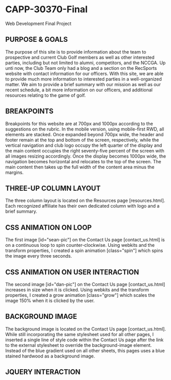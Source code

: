 CAPP-30370-Final
================

Web Development Final Project


PURPOSE & GOALS
---------------

The purpose of this site is to provide information about the team to prospective and current Club Golf members
as well as other interested parties, including but not limited to alumni, competitors, and the NCCGA. Up unti now, 
the Club Team only had a blog and a section on the RecSports website with contact information for our officers. With
this site, we are able to provide much more information to interested parties in a well-organized matter. We aim to 
provide a brief summary with our mission as well as our recent schedule, a bit more information on our officers, and
additional resources relating to the game of golf.


BREAKPOINTS
-----------

Breakpoints for this website are at 700px and 1000px according to the suggestions on the rubric. In the mobile version,
using mobile-first RWD, all elements are stacked. Once expanded beyond 700px wide, the header and footer remain at the
top and bottom of the screen, respectively, while the vertical navigation and club logo occupy the left quarter of the 
display and the main content occupies the right seventy-five percent of the screen with all images resizing
accordingly. Once the display becomes 1000px wide, the navigation becomes horizontal and relocates to the top of the screen. The main content then takes up the full width of the content area minus the margins.


THREE-UP COLUMN LAYOUT
----------------------

The three column layout is located on the Resources page [resources.html]. Each recognized affiliate has their own
dedicated column with logo and a brief summary.


CSS ANIMATION ON LOOP
---------------------

The first image [id="sean-pic"] on the Contact Us page [contact_us.html] is on a continuous loop to spin counter-clockwise. Using webkits and the transform properties, I created a spin animation [class="spin"] which spins the image every three seconds.


CSS ANIMATION ON USER INTERACTION
---------------------------------

The second image [id="dan-pic"] on the Contact Us page [contact_us.html] increases in size when it is clicked. Using webkits and the transform properties, I created a grow animation [class="grow"] which scales the image 150% when it is clicked by the user.


BACKGROUND IMAGE
----------------

The background image is located on the Contact Us page [contact_us.html]. While still incorporating the same stylesheet used for all other pages, I inserted a single line of style code within the Contact Us page after the link to the external stylesheet to override the background-image element. Instead of the blue gradient used on all other sheets, this pages uses a blue stained hardwood as a background image. 


JQUERY INTERACTION
------------------











